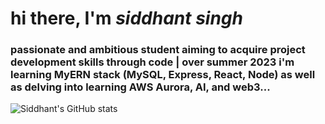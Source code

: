 # hi there, I'm _siddhant singh_
### passionate and ambitious student aiming to acquire project development skills through code | over summer 2023 i'm learning MyERN stack (MySQL, Express, React, Node) as well as delving into learning AWS Aurora, AI, and web3...

![Siddhant's GitHub stats](https://github-readme-stats.vercel.app/api?username=s1ddhantsingh&count_private=true)
